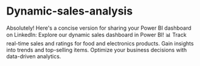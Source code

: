 # Dynamic-sales-analysis
 Absolutely! Here's a concise version for sharing your Power BI dashboard on LinkedIn:  Explore our dynamic sales dashboard in Power BI! 📊 Track real-time sales and ratings for food and electronics products. Gain insights into trends and top-selling items. Optimize your business decisions with data-driven analytics.
